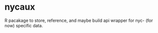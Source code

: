 # nycaux

R pacakage to store, reference, and maybe build api wrapper for nyc- (for now) specific data.
